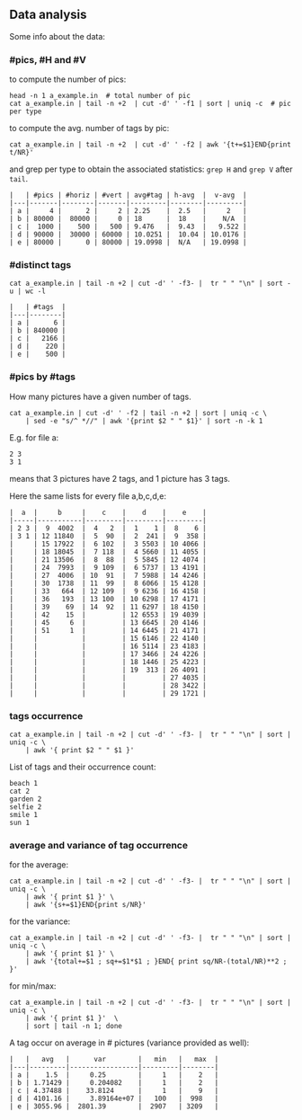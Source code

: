 ## Data analysis

Some info about the data:

### #pics, #H and #V

to compute the number of pics:

    head -n 1 a_example.in  # total number of pic 
    cat a_example.in | tail -n +2  | cut -d' ' -f1 | sort | uniq -c  # pic per type
    
to compute the avg. number of tags by pic:
    
    cat a_example.in | tail -n +2  | cut -d' ' -f2 | awk '{t+=$1}END{print t/NR}'
    

and grep per type to obtain the associated statistics: `grep H` and `grep V` after `tail`.    
    
```    
|   | #pics | #horiz | #vert | avg#tag | h-avg  |  v-avg  |
|---|-------|--------|-------|---------|--------|---------|
| a |     4 |      2 |     2 | 2.25    |  2.5   |     2   |
| b | 80000 |  80000 |     0 | 18      |  18    |    N/A  |
| c |  1000 |    500 |   500 | 9.476   |  9.43  |   9.522 |
| d | 90000 |  30000 | 60000 | 10.0251 |  10.04 | 10.0176 |
| e | 80000 |      0 | 80000 | 19.0998 |  N/A   | 19.0998 |
```

### #distinct tags 

    cat a_example.in | tail -n +2 | cut -d' ' -f3- |  tr " " "\n" | sort -u | wc -l


```
|   | #tags  |
|---|--------|
| a |      6 |
| b | 840000 |
| c |   2166 |
| d |    220 |
| e |    500 |
```


 

### #pics by #tags

How many pictures have a given number of tags.

    cat a_example.in | cut -d' ' -f2 | tail -n +2 | sort | uniq -c \
        | sed -e "s/^ *//" | awk '{print $2 " " $1}' | sort -n -k 1

E.g. for file a:

    2 3
    3 1

means that 3 pictures have 2 tags, and 1 picture has 3 tags.

Here the same lists for every file a,b,c,d,e:

    |  a  |     b     |    c    |    d    |    e    |
    |-----|-----------|---------|---------|---------|
    | 2 3 |  9  4002  |  4   2  |  1    1 |  8    6 |   
    | 3 1 | 12 11840  |  5  90  |  2  241 |  9  358 | 
    |     | 15 17922  |  6 102  |  3 5503 | 10 4066 |
    |     | 18 18045  |  7 118  |  4 5660 | 11 4055 |
    |     | 21 13506  |  8  88  |  5 5845 | 12 4074 |
    |     | 24  7993  |  9 109  |  6 5737 | 13 4191 |
    |     | 27  4006  | 10  91  |  7 5988 | 14 4246 |
    |     | 30  1738  | 11  99  |  8 6066 | 15 4128 |
    |     | 33   664  | 12 109  |  9 6236 | 16 4158 |
    |     | 36   193  | 13 100  | 10 6298 | 17 4171 |
    |     | 39    69  | 14  92  | 11 6297 | 18 4150 |
    |     | 42    15  |         | 12 6553 | 19 4039 |
    |     | 45     6  |         | 13 6645 | 20 4146 |
    |     | 51     1  |         | 14 6445 | 21 4171 |
    |     |           |         | 15 6146 | 22 4140 |
    |     |           |         | 16 5114 | 23 4183 |
    |     |           |         | 17 3466 | 24 4226 |
    |     |           |         | 18 1446 | 25 4223 |
    |     |           |         | 19  313 | 26 4091 |
    |     |           |         |         | 27 4035 |
    |     |           |         |         | 28 3422 |
    |     |           |         |         | 29 1721 |
      
 
 ### tags occurrence

 
    cat a_example.in | tail -n +2 | cut -d' ' -f3- |  tr " " "\n" | sort | uniq -c \
        | awk '{ print $2 " " $1 }'

List of tags and their occurrence count:
    
    beach 1
    cat 2
    garden 2
    selfie 2
    smile 1
    sun 1

### average and variance of tag occurrence

for the average:

    cat a_example.in | tail -n +2 | cut -d' ' -f3- |  tr " " "\n" | sort | uniq -c \
        | awk '{ print $1 }' \
        | awk '{s+=$1}END{print s/NR}'

for the variance:

    cat a_example.in | tail -n +2 | cut -d' ' -f3- |  tr " " "\n" | sort | uniq -c \
        | awk '{ print $1 }' \
        | awk '{total+=$1 ; sq+=$1*$1 ; }END{ print sq/NR-(total/NR)**2 ; }'

for min/max:

    cat a_example.in | tail -n +2 | cut -d' ' -f3- |  tr " " "\n" | sort | uniq -c \
        | awk '{ print $1 }'  \
        | sort | tail -n 1; done


A tag occur on average in # pictures (variance provided as well):
    
```
|   |   avg   |      var        |   min   |   max  |
|---|---------|-----------------|---------|--------|
| a |    1.5  |     0.25        |     1   |    2   |
| b | 1.71429 |     0.204082    |     1   |    2   |
| c | 4.37488 |    33.8124      |     1   |    9   |
| d | 4101.16 |     3.89164e+07 |   100   |  998   |
| e | 3055.96 |  2801.39        |  2907   | 3209   |
```
